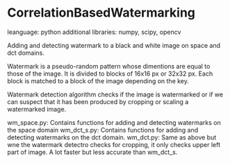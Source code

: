 # CorrelationBasedWatermarking
leanguage: python
additional libraries: numpy, scipy, opencv

Adding and detecting watermark to a black and white image on space and dct domains.

Watermark is a pseudo-random pattern whose dimentions are equal to those of the image.
It is divided to blocks of 16x16 px or 32x32 px.
Each block is matched to a block of the image depending on the key. 

Watermark detection algorithm checks if the image is watermarked or if we can suspect that it has been produced by cropping or scaling a watermarked image.

wm_space.py: Contains functions for adding and detecting watermarks on the space domain
wm_dct_s.py: Contains functions for adding and detecting watermarks on the dct domain.
wm_dct.py: Same as above but wne the watermark detectro checks for cropping, it only checks upper left part of image. A lot faster but less accurate than wm_dct_s.
